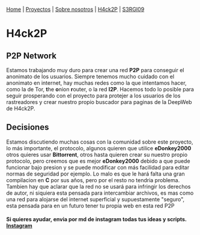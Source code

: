 [Home](index.md) | [Proyectos](Proyectos) | [Sobre nosotros](sobrenosotros) | [H4ck2P](h4ck2p) | [S3RGI09](https://s3rgi09.github.io/)

# H4ck2P
## P2P Network
Estamos trabajando muy duro para crear una red **P2P** para conseguir el anonimato de los usuarios. Siempre tenemos mucho cuidado con el anonimato en internet, 
hay muchas redes como la que intentamos hacer, como la de Tor, **t**he **o**nion **r**outer, o la red **I2P**. Hacemos todo lo posible para seguir prosperando con 
el proyecto para protejer a los usuarios de los rastreadores y crear nuestro propio buscador para paginas de la DeepWeb de H4ck2P.

## Decisiones
Estamos discutiendo muchas cosas con la comunidad sobre este proyecto, lo más importante, el protocolo, algunos quieren que utilice **eDonkey2000** otros quieres usar **Bittorrent**, otros hasta quieren crear su nuestro propio protocolo, pero creemos que es mejor **eDonkey2000** debido a que puede funcionar bajo presion y se puede modificar con más facilidad para editar normas de seguridad por ejemplo. Lo malo es que le hará falta una gran compilacion en **C** por sus años, pero por el resto no tendria problema. Tambien hay que aclarar que la red no se usará para infringir los derechos de autor, ni siquiera esta pensada para intercambiar archivos, es mas como una red para alojarse del internet superficial y supuestamente "seguro", esta pensada para en un futuro tener tu propia web en esta red P2P
#### Si quieres ayudar, envia por md de instagram todas tus ideas y scripts. [Instagram](https://www.instagram.com/h4cks0r7/)
